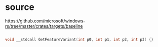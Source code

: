 # source

<https://github.com/microsoft/windows-rs/tree/master/crates/targets/baseline>

```c

void __stdcall GetFeatureVariant(int p0, int p1, int p2, int p3) {}

```

